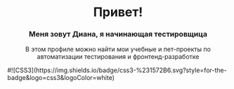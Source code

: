 <!--
**dydr31/dydr31** is a ✨ _special_ ✨ repository because its `README.md` (this file) appears on your GitHub profile.

Here are some ideas to get you started:

- 🔭 I’m currently working on ...
- 🌱 I’m currently learning ...
- 👯 I’m looking to collaborate on ...
- 🤔 I’m looking for help with ...
- 💬 Ask me about ...
- 📫 How to reach me: ...
- 😄 Pronouns: ...
- ⚡ Fun fact: ...
-->
<div align = 'center'>
<h1>Привет!</h1>
<h3>Меня зовут Диана, я начинающая тестировщица</h3>
<p>В этом профиле можно найти мои учебные и пет-проекты по автоматизации тестирования и фронтенд-разработке</p>
</div>
<p></p>


<div id='badges'> 
  <img src="https://komarev.com/ghpvc/?username=dydr31&style=flat-square&color=blue" alt=""/>
</div>

<div id='markdown-badges'>
  #![CSS3](https://img.shields.io/badge/css3-%231572B6.svg?style=for-the-badge&logo=css3&logoColor=white)
</div>
